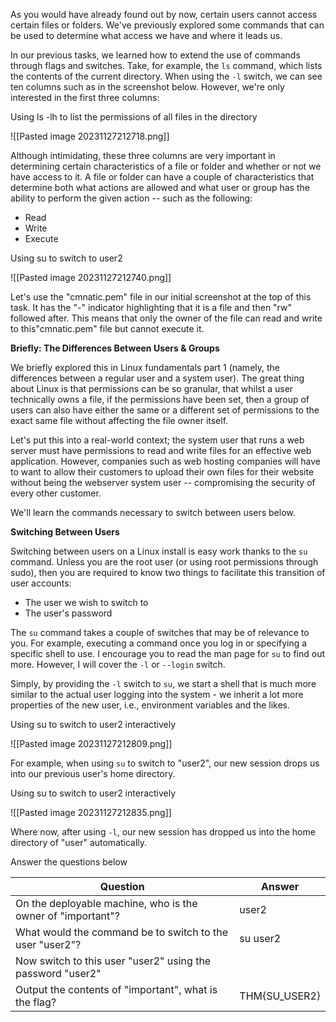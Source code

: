 As you would have already found out by now, certain users cannot access certain files or folders. We've previously explored some commands that can be used to determine what access we have and where it leads us. 

In our previous tasks, we learned how to extend the use of commands through flags and switches. Take, for example, the `ls` command, which lists the contents of the current directory. When using the `-l` switch, we can see ten columns such as in the screenshot below. However, we're only interested in the first three columns:

Using ls -lh to list the permissions of all files in the directory

![[Pasted image 20231127212718.png]]


Although intimidating, these three columns are very important in determining certain characteristics of a file or folder and whether or not we have access to it. A file or folder can have a couple of characteristics that determine both what actions are allowed and what user or group has the ability to perform the given action -- such as the following:

- Read
- Write
- Execute 

Using su to switch to user2  

![[Pasted image 20231127212740.png]]



Let's use the "cmnatic.pem" file in our initial screenshot at the top of this task. It has the "-" indicator highlighting that it is a file and then "rw" followed after. This means that only the owner of the file can read and write to this"cmnatic.pem" file but cannot execute it.

**Briefly: The Differences Between Users & Groups**

We briefly explored this in Linux fundamentals part 1 (namely, the differences between a regular user and a system user). The great thing about Linux is that permissions can be so granular, that whilst a user technically owns a file, if the permissions have been set, then a group of users can also have either the same or a different set of permissions to the exact same file without affecting the file owner itself.

Let's put this into a real-world context; the system user that runs a web server must have permissions to read and write files for an effective web application. However, companies such as web hosting companies will have to want to allow their customers to upload their own files for their website without being the webserver system user -- compromising the security of every other customer. 

We'll learn the commands necessary to switch between users below.

  

**Switching Between Users**

Switching between users on a Linux install is easy work thanks to the `su` command. Unless you are the root user (or using root permissions through sudo), then you are required to know two things to facilitate this transition of user accounts:

- The user we wish to switch to
- The user's password

The `su` command takes a couple of switches that may be of relevance to you. For example, executing a command once you log in or specifying a specific shell to use. I encourage you to read the man page for `su` to find out more. However, I will cover the `-l` or `--login` switch.

Simply, by providing the `-l` switch to `su`, we start a shell that is much more similar to the actual user logging into the system - we inherit a lot more properties of the new user, i.e., environment variables and the likes. 

Using su to switch to user2 interactively

![[Pasted image 20231127212809.png]]



For example, when using `su` to switch to "user2", our new session drops us into our previous user's home directory. 

Using su to switch to user2 interactively

![[Pasted image 20231127212835.png]]


Where now, after using `-l`, our new session has dropped us into the home directory of "user" automatically. 

Answer the questions below

| Question                                                    | Answer   |
| ----------------------------------------------------------- | -------- |
| On the deployable machine, who is the owner of "important"? | user2    |
| What would the command be to switch to the user "user2"?    | su user2 |
| Now switch to this user "user2" using the password "user2"  |          |
| Output the contents of "important", what is the flag?       | THM{SU_USER2}         |
